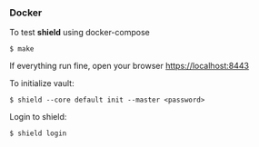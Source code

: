 ### Docker

To test **shield** using docker-compose

    $ make

If everything run fine, open your browser
[https://localhost:8443](https://localhost:8443)


To initialize vault:

    $ shield --core default init --master <password>

Login to shield:

    $ shield login
